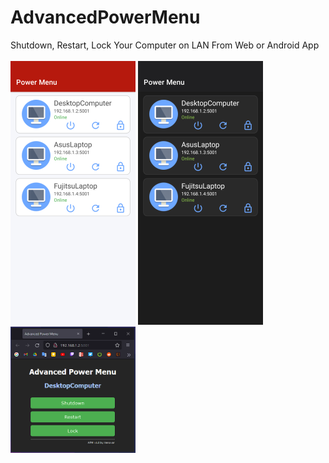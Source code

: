 # AdvancedPowerMenu
Shutdown, Restart, Lock Your Computer on LAN From Web or Android App
<br><br><img src="https://github.com/zenowaren/AdvancedPowerMenu/blob/main/Screenshots/Screenshot1.png" width="200"/> <img src="https://github.com/zenowaren/AdvancedPowerMenu/blob/main/Screenshots/Screenshot2.png" width="200"/><img src="https://github.com/zenowaren/AdvancedPowerMenu/blob/main/Screenshots/ScreenshotWeb.png" width="200"/>

